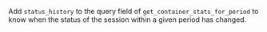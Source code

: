 Add `status_history` to the query field of `get_container_stats_for_period` to know when the status of the session within a given period has changed.
